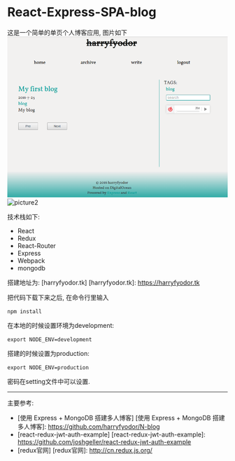 # React-Express-SPA-blog

这是一个简单的单页个人博客应用, 图片如下
![picture1](/images/screen1.png)
![picture2](/images/screen2/png)

技术栈如下:
* React 
* Redux
* React-Router
* Express
* Webpack
* mongodb

搭建地址为: [harryfyodor.tk]
[harryfyodor.tk]: https://harryfyodor.tk

把代码下载下来之后, 在命令行里输入
```
npm install
```
在本地的时候设置环境为development:
```
export NODE_ENV=development
```
搭建的时候设置为production:
```
export NODE_ENV=production
```
密码在setting文件中可以设置.

----------
主要参考:
* [使用 Express + MongoDB 搭建多人博客]
[使用 Express + MongoDB 搭建多人博客]: https://github.com/harryfyodor/N-blog
* [react-redux-jwt-auth-example]
[react-redux-jwt-auth-example]: https://github.com/joshgeller/react-redux-jwt-auth-example
* [redux官网]
[redux官网]: http://cn.redux.js.org/
